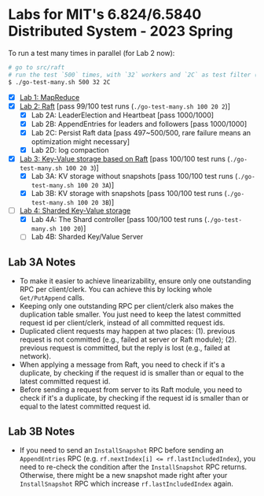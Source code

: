 # Labs for MIT's 6.824/6.5840 Distributed System - 2023 Spring

To run a test many times in parallel (for Lab 2 now):

```bash
# go to src/raft
# run the test `500` times, with `32` workers and `2C` as test filter (i.e., value passed to `go test`'s `-run` flag)
$ ./go-test-many.sh 500 32 2C
```

- [x] [Lab 1: MapReduce](https://pdos.csail.mit.edu/6.824/labs/lab-mr.html)
- [x] [Lab 2: Raft](https://pdos.csail.mit.edu/6.824/labs/lab-raft.html) [pass 99/100 test runs (`./go-test-many.sh 100 20 2`)]
  - [x] Lab 2A: LeaderElection and Heartbeat [pass 1000/1000]
  - [x] Lab 2B: AppendEntries for leaders and followers [pass 1000/1000]
  - [x] Lab 2C: Persist Raft data [pass 497~500/500, rare failure means an optimization might necessary]
  - [x] Lab 2D: log compaction
- [x] [Lab 3: Key-Value storage based on Raft](https://pdos.csail.mit.edu/6.824/labs/lab-kvraft.html) [pass 100/100 test runs (`./go-test-many.sh 100 20 3`)]
  - [x] Lab 3A: KV storage without snapshots [pass 100/100 test runs (`./go-test-many.sh 100 20 3A`)]
  - [x] Lab 3B: KV storage with snapshots [pass 100/100 test runs (`./go-test-many.sh 100 20 3B`)]
- [ ] [Lab 4: Sharded Key-Value storage](https://pdos.csail.mit.edu/6.824/labs/lab-shard.html)
  - [x] Lab 4A: The Shard controller [pass 100/100 test runs (`./go-test-many.sh 100 20`)]
  - [ ] Lab 4B: Sharded Key/Value Server

## Lab 3A Notes

- To make it easier to achieve linearizability, ensure only one outstanding RPC per client/clerk.
You can achieve this by locking whole `Get/PutAppend` calls.
- Keeping only one outstanding RPC per client/clerk also makes the duplication table smaller.
You just need to keep the latest committed request id per client/clerk, instead of all committed request ids.
- Duplicated client requests may happen at two places: (1). previous request is not committed (e.g., failed at server or Raft module); (2). previous request is committed, but the reply is lost (e.g., failed at network).
- When applying a message from Raft, you need to check if it's a duplicate, by checking if the request id is smaller than or equal to the latest committed request id.
- Before sending a request from server to its Raft module, you need to check if it's a duplicate, by checking if the request id is smaller than or equal to the latest committed request id.

## Lab 3B Notes

- If you need to send an `InstallSnapshot` RPC before sending an `AppendEntries` RPC (e.g. `rf.nextIndex[i] <= rf.lastIncludedIndex`), you need to re-check the condition after the `InstallSnapshot` RPC returns.
Otherwise, there might be a new snapshot made right after your `InstallSnapshot` RPC which increase `rf.lastIncludedIndex` again.
